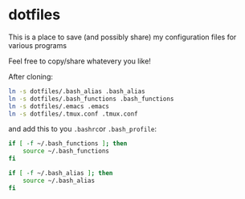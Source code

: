 # dotfiles
This is a place to save (and possibly share) my configuration files for various programs

Feel free to copy/share whatevery you like!

After cloning:
```bash
ln -s dotfiles/.bash_alias .bash_alias
ln -s dotfiles/.bash_functions .bash_functions
ln -s dotfiles/.emacs .emacs
ln -s dotfiles/.tmux.conf .tmux.conf
```

and add this to you `.bashrc`or `.bash_profile`:
```bash
if [ -f ~/.bash_functions ]; then
    source ~/.bash_functions
fi

if [ -f ~/.bash_alias ]; then
    source ~/.bash_alias
fi
```

